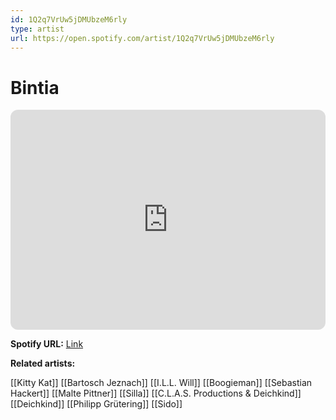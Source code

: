 ```yaml
---
id: 1Q2q7VrUw5jDMUbzeM6rly
type: artist
url: https://open.spotify.com/artist/1Q2q7VrUw5jDMUbzeM6rly
---
```

# Bintia

<iframe style="border-radius:12px" src="https://open.spotify.com/embed/artist/1Q2q7VrUw5jDMUbzeM6rly" width="100%" height="352" frameBorder="0" allowfullscreen="" allow="autoplay; clipboard-write; encrypted-media; fullscreen; picture-in-picture" loading="lazy"></iframe>

**Spotify URL:** [Link](https://open.spotify.com/artist/1Q2q7VrUw5jDMUbzeM6rly)

**Related artists:**

[[Kitty Kat]]
[[Bartosch Jeznach]]
[[I.L.L. Will]]
[[Boogieman]]
[[Sebastian Hackert]]
[[Malte Pittner]]
[[Silla]]
[[C.L.A.S. Productions & Deichkind]]
[[Deichkind]]
[[Philipp Grütering]]
[[Sido]]
